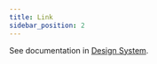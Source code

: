 ```yaml
---
title: Link
sidebar_position: 2
---
```


See documentation in [Design System](/va-mobile-app/design/Components/Buttons%20and%20links/Link).